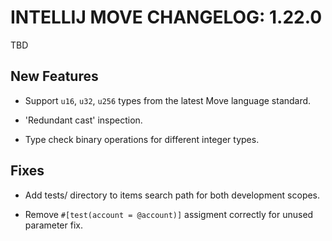 # INTELLIJ MOVE CHANGELOG: 1.22.0

TBD

## New Features

* Support `u16`, `u32`, `u256` types from the latest Move language standard. 

* 'Redundant cast' inspection.

* Type check binary operations for different integer types. 

## Fixes

* Add tests/ directory to items search path for both development scopes. 

* Remove `#[test(account = @account)]` assigment correctly for unused parameter fix. 
